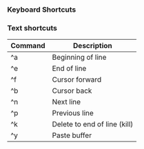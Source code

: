 ### Keyboard Shortcuts


### Text shortcuts

Command|Description
--|--
^a|Beginning of line
^e|End of line
^f|Cursor forward
^b|Cursor back
^n|Next line
^p|Previous line
^k|Delete to end of line (kill)
^y|Paste buffer

